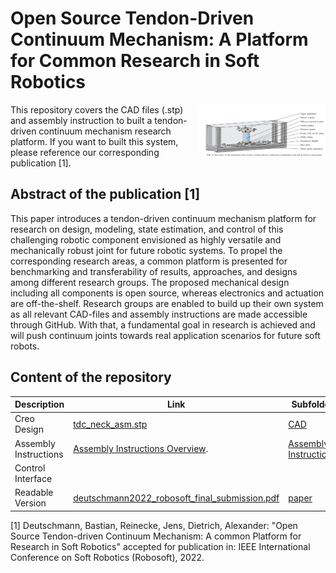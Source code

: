 # Open Source Tendon-Driven Continuum Mechanism: A Platform for Common Research in Soft Robotics 

<p align="center">
<img src="assembly_instructions/figures/overview.png" align="right" width="40%"/>
</p>

This repository covers the CAD files (.stp) and assembly instruction to built a tendon-driven continuum mechanism research platform. If you want to built this system, please reference our corresponding publication [1].

## Abstract of the publication [1]
This paper introduces a tendon-driven continuum mechanism platform for research on design, modeling, state estimation, and control of this challenging robotic component envisioned as highly versatile and mechanically robust joint for future robotic systems. To propel the corresponding research areas, a common platform is presented for benchmarking and transferability of results, approaches, and designs among different research groups. The proposed mechanical design including all components is open source, whereas electronics and actuation are off-the-shelf. Research groups are enabled to build up their own system as all relevant CAD-files and assembly instructions are made accessible through GitHub. With that, a fundamental goal in research is achieved and will push continuum joints towards real application scenarios for future soft robots.

## Content of the repository

| Description | Link | Subfolder
| --- | --- | --- |
| Creo Design | [tdc_neck_asm.stp](https://github.com/DLR-RM/TendonDrivenContinuum/blob/main/CAD/tdc_neck_asm.stp) | [CAD](https://github.com/DLR-RM/TendonDrivenContinuum/tree/main/CAD) |
| Assembly Instructions |[Assembly Instructions Overview](https://github.com/DLR-RM/TendonDrivenContinuum/blob/main/assembly_instructions/assembly_instructions_overview.pdf).| [Assembly Instructions](https://github.com/DLR-RM/TendonDrivenContinuum/tree/main/assembly_instructions) |
| Control Interface | | 
| Readable Version | [deutschmann2022_robosoft_final_submission.pdf](https://github.com/DLR-RM/TendonDrivenContinuum/blob/main/paper/deutschmann2022_robosoft_final_submission.pdf) |[paper](https://github.com/DLR-RM/TendonDrivenContinuum/tree/main/paper) |




[1] Deutschmann, Bastian, Reinecke, Jens, Dietrich, Alexander: "Open Source Tendon-driven Continuum Mechanism: A common Platform for Research in Soft Robotics" accepted for publication in: IEEE International Conference on Soft Robotics (Robosoft), 2022.
